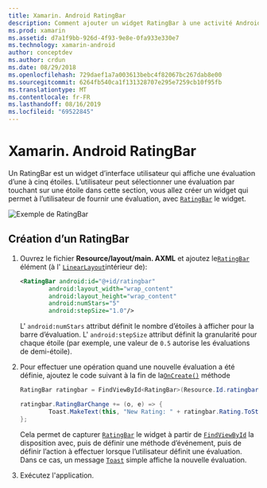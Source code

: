 ```yaml
---
title: Xamarin. Android RatingBar
description: Comment ajouter un widget RatingBar à une activité Android.
ms.prod: xamarin
ms.assetid: d7a1f9bb-926d-4f93-9e8e-0fa933e330e7
ms.technology: xamarin-android
author: conceptdev
ms.author: crdun
ms.date: 08/29/2018
ms.openlocfilehash: 729daef1a7a003613bebc4f82067bc267dab8e00
ms.sourcegitcommit: 6264fb540ca1f131328707e295e7259cb10f95fb
ms.translationtype: MT
ms.contentlocale: fr-FR
ms.lasthandoff: 08/16/2019
ms.locfileid: "69522845"
---
```

# <a name="xamarinandroid-ratingbar"></a>Xamarin. Android RatingBar

Un RatingBar est un widget d’interface utilisateur qui affiche une évaluation d’une à cinq étoiles. L’utilisateur peut sélectionner une évaluation par touchant sur une étoile dans cette section, vous allez créer un widget qui permet à l’utilisateur de fournir une évaluation, avec [`RatingBar`](xref:Android.Widget.RatingBar) le widget.

![Exemple de RatingBar](ratingbar-images/01-ratingbar.png)


## <a name="creating-a-ratingbar"></a>Création d’un RatingBar

1. Ouvrez le fichier **Resource/layout/main. AXML** et ajoutez le[`RatingBar`](xref:Android.Widget.RatingBar)
   élément (à l' [`LinearLayout`](xref:Android.Widget.LinearLayout)intérieur de):

    ```xml
    <RatingBar android:id="@+id/ratingbar"
            android:layout_width="wrap_content"
            android:layout_height="wrap_content"
            android:numStars="5"
            android:stepSize="1.0"/>
    ```
   L' `android:numStars` attribut définit le nombre d’étoiles à afficher pour la barre d’évaluation. L' `android:stepSize` attribut définit la granularité pour chaque étoile (par exemple, une valeur de `0.5` autorise les évaluations de demi-étoile).

2. Pour effectuer une opération quand une nouvelle évaluation a été définie, ajoutez le code suivant à la fin de la[`OnCreate()`](xref:Android.App.Activity.OnCreate*)
   méthode

    ```csharp
    RatingBar ratingbar = FindViewById<RatingBar>(Resource.Id.ratingbar);

    ratingbar.RatingBarChange += (o, e) => {
            Toast.MakeText(this, "New Rating: " + ratingbar.Rating.ToString (), ToastLength.Short).Show ();
    };
    ```

    Cela permet de capturer [`RatingBar`](xref:Android.Widget.RatingBar) le widget à partir de [`FindViewById`](xref:Android.App.Activity.FindViewById*) la disposition avec, puis de définir une méthode d’événement, puis de définir l’action à effectuer lorsque l’utilisateur définit une évaluation. Dans ce cas, un message [`Toast`](xref:Android.Widget.Toast) simple affiche la nouvelle évaluation.

3. Exécutez l'application.


